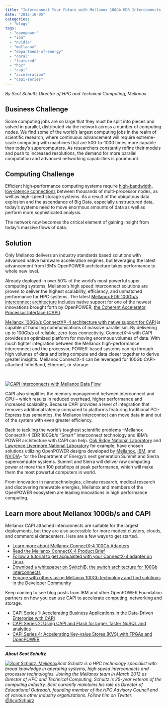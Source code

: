 ```yaml
---
title: "Interconnect Your Future with Mellanox 100Gb EDR Interconnects and CAPI"
date: "2015-10-05"
categories: 
  - "blogs"
tags: 
  - "openpower"
  - "ibm"
  - "nvidia"
  - "mellanox"
  - "department-of-energy"
  - "coral"
  - "featured"
  - "hpc"
  - "capi"
  - "acceleration"
  - "capi-series"
---
```


_By Scot Schultz Director of HPC and Technical Computing, Mellanox_

## Business Challenge

Some computing jobs are so large that they must be split into pieces and solved in parallel, distributed via the network across a number of computing nodes. We find some of the world’s largest computing jobs in the realm of scientific research, where continuous advancement will require extreme-scale computing with machines that are 500-to-1000 times more capable than today’s supercomputers. As researchers constantly refine their models and push to increased resolutions, the demand for more parallel computation and advanced networking capabilities is paramount.

## Computing Challenge

Efficient high-performance computing systems require [high-bandwidth, low-latency connections](http://bit.ly/1Lctmnq) between thousands of multi-processor nodes, as well as high-speed storage systems. As a result of the ubiquitous data explosion and the ascendance of Big Data, especially unstructured data, today’s systems need to move enormous amounts of data as well as perform more sophisticated analysis.

The network now becomes the critical element of gaining insight from today’s massive flows of data.

## Solution

Only Mellanox delivers an industry standards based solutions with advanced native hardware acceleration engines, but leveraging the latest advancement from IBM’s OpenPOWER architecture takes performance to whole new level.

Already deployed in over 50% of the world’s most powerful super computing systems, Mellanox’s high speed interconnect solutions are proven to deliver the highest scalability, efficiency, and unmatched performance for HPC systems. The latest [Mellanox EDR 100Gb/s interconnect architecture](http://bit.ly/1Lctmnq) includes native support for one of the newest innovations brought forth by OpenPOWER, [the Coherent Accelerator Processor Interface (CAPI)](http://ibm.co/1QVeo58).

[Mellanox 100Gb/s ConnectX®-4 architecture with native support for CAPI](http://bit.ly/1Lctmnq) is capable of handling communications of massive parallelism. By delivering up to 100Gb/s of reliable, zero-loss connectivity, ConnectX-4 with CAPI provides an optimized platform for moving enormous volumes of data. With much tighter integration between the Mellanox high-performance interconnect and the processor, POWER-based systems can rip through high volumes of data and bring compute and data closer together to derive greater insights. Mellanox ConnectX-4 can be leveraged for 100Gb CAPI-attached InfiniBand, Ethernet, or storage.

 

[![CAPI Interconnects with Mellanox Data Flow](images/CAPI-Mellanox-Interconnect-Data-Flow-1024x607.jpg)](http://bit.ly/1Vz7KTC)

CAPI also simplifies the memory management between interconnect and CPU – which results in reduced overhead, higher performance and increased scalability. Because CAPI provides a level of integration that removes additional latency compared to platforms featuring traditional PCI-Express bus semantics, the Mellanox interconnect can move data in and out of the system with even greater efficiency.

Back to tackling the world’s toughest scientific problems –Mellanox ConnectX-4 EDR 100Gb/s “Smart” interconnect technology and IBM’s POWER architecture with CAPI can help. [Oak Ridge National Laboratory](http://1.usa.gov/1VxO4EN) and [Lawrence Livermore National Laboratory](http://1.usa.gov/1M9X2hi) for example, have chosen solutions utilizing OpenPOWER designs developed by [Mellanox](http://bit.ly/1LruDJ5), [IBM](http://ibm.co/1Nf4jSK), and [NVIDIA](http://bit.ly/1QThDtP)– for the Department of Energy’s next generation Summit and Sierra supercomputer systems. Summit and Sierra will deliver raw computing power at more than 100 petaflops at peak performance, which will make them the most powerful computers in world.

From innovation in nanotechnologies, climate research, medical research and discovering renewable energies, Mellanox and members of the OpenPOWER ecosystem are leading innovations in high performance computing.

## Learn more about Mellanox 100Gb/s and CAPI

Mellanox CAPI attached interconnects are suitable for the largest deployments, but they are also accessible for more modest clusters, clouds, and commercial datacenters. Here are a few ways to get started.

- [Learn more about Mellanox ConnectX-4 100Gb Adapters](http://bit.ly/1RpVW5w)
- [Read the Mellanox ConnectX-4 Product Brief](http://bit.ly/1LruDJ5)
- [Follow a tutorial to get acquainted with your ConnectX-4 adapter on Linux](http://bit.ly/1FQWXSH)
- [Download a whitepaper on SwitchIB, the switch architecture for 100Gb interconnects](http://bit.ly/1Lctmnq)
- [Engage with others using Mellanox 100Gb technology and find solutions in the Developer Community](http://bit.ly/1RpVW5w)

Keep coming to see blog posts from IBM and other OpenPOWER Foundation partners on how you can use CAPI to accelerate computing, networking and storage.

- [CAPI Series 1: Accelerating Business Applications in the Data-Driven Enterprise with CAPI](https://openpowerfoundation.org/blogs/capi-drives-business-performance/)
- [CAPI Series 2: Using CAPI and Flash for larger, faster NoSQL and analytics](https://openpowerfoundation.org/blogs/capi-drives-business-performance/)
- [CAPI Series 4: Accelerating Key-value Stores (KVS) with FPGAs and OpenPOWER](https://openpowerfoundation.org/blogs/accelerating-key-value-stores-kvs-with-fpgas-and-openpower/)

* * *

**_About Scot Schultz_**

_[![Scot Schultz, Mellanox](images/ScotSchultz.jpg)](https://openpowerfoundation.org/wp-content/uploads/2015/10/ScotSchultz.jpg)Scot Schultz is a HPC technology specialist with broad knowledge in operating systems, high speed interconnects and processor technologies. Joining the Mellanox team in March 2013 as Director of HPC and Technical Computing, Schultz is 25-year veteran of the computing industry. Scot currently maintains his role as Director of Educational Outreach, founding member of the HPC Advisory Council and of various other industry organizations. Follow him on Twitter: [@ScotSchultz](https://twitter.com/ScotSchultz)_

